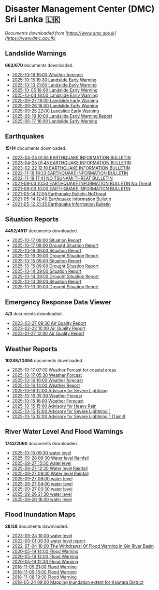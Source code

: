 # Disaster Management Center (DMC) Sri Lanka :sri_lanka:

*Documents downloaded from [https://www.dmc.gov.lk](https://www.dmc.gov.lk)*

## Landslide Warnings

**663/670** documents downloaded.

* [2025-10-16 16:00 Weather forecast](data/landslide-warnings/20251016.1600.weather-forecast.pdf)
* [2025-10-15 19:30 Landslide Early Warning](data/landslide-warnings/20251015.1930.landslide-early-warning.pdf)
* [2025-10-13 21:00 Landslide Early Warning](data/landslide-warnings/20251013.2100.landslide-early-warning.pdf)
* [2025-10-05 18:00 Landslide Early Warning](data/landslide-warnings/20251005.1800.landslide-early-warning.pdf)
* [2025-10-04 18:00 Landslide Early Warning](data/landslide-warnings/20251004.1800.landslide-early-warning.pdf)
* [2025-09-27 16:00 Landslide Early Warning](data/landslide-warnings/20250927.1600.landslide-early-warning.pdf)
* [2025-09-26 16:00 Landslide Early Warning](data/landslide-warnings/20250926.1600.landslide-early-warning.pdf)
* [2025-09-25 22:00 Landslide Early Warning](data/landslide-warnings/20250925.2200.landslide-early-warning.pdf)
* [2025-09-19 10:00 Landslide Early Warning Report](data/landslide-warnings/20250919.1000.landslide-early-warning-report.pdf)
* [2025-06-17 16:00 Landslide Early Warning](data/landslide-warnings/20250617.1600.landslide-early-warning.pdf)

## Earthquakes

**15/14** documents downloaded.

* [2023-04-25 01:55 EARTHQUAKE INFORMATION BULLETIN](data/earthquakes/20230425.0155.earthquake-information-bulletin.pdf)
* [2023-04-25 01:45 EARTHQUAKE INFORMATION BULLETIN](data/earthquakes/20230425.0145.earthquake-information-bulletin.pdf)
* [2023-02-22 12:10 EARTHQUAKE INFORMATION BULLETIN](data/earthquakes/20230222.1210.earthquake-information-bulletin.pdf)
* [2022-11-18 19:23 EARTHQUAKE INFORMATION BULLETIN](data/earthquakes/20221118.1923.earthquake-information-bulletin.pdf)
* [2022-11-18 17:41 NO TSUNAMI THREAT BULLETIN](data/earthquakes/20221118.1741.no-tsunami-threat-bulletin.pdf)
* [2021-08-03 10:50 EARTHQUAKE INFORMATION BULLETIN No Threat](data/earthquakes/20210803.1050.earthquake-information-bulletin-no-threat.pdf)
* [2021-08-03 10:00 EARTHQUAKE INFORMATION BULLETIN](data/earthquakes/20210803.1000.earthquake-information-bulletin.pdf)
* [2021-05-14 12:55 Earthquake Bulletin NoThreat](data/earthquakes/20210514.1255.earthquake-bulletin-nothreat.pdf)
* [2021-05-14 12:40 Earthquake Information Bulletin](data/earthquakes/20210514.1240.earthquake-information-bulletin.pdf)
* [2021-05-12 21:35 Earthquake Information Bulletin](data/earthquakes/20210512.2135.earthquake-information-bulletin.pdf)

## Situation Reports

**4452/4517** documents downloaded.

* [2025-10-17 09:00 Situation Report](data/situation-reports/20251017.0900.situation-report.pdf)
* [2025-10-17 09:00 Drought Situation Report](data/situation-reports/20251017.0900.drought-situation-report.pdf)
* [2025-10-16 09:00 Situation Report](data/situation-reports/20251016.0900.situation-report.pdf)
* [2025-10-16 09:00 Drought Situation Report](data/situation-reports/20251016.0900.drought-situation-report.pdf)
* [2025-10-15 09:00 Situation Report](data/situation-reports/20251015.0900.situation-report.pdf)
* [2025-10-15 09:00 Drought Situation Report](data/situation-reports/20251015.0900.drought-situation-report.pdf)
* [2025-10-14 09:00 Situation Report](data/situation-reports/20251014.0900.situation-report.pdf)
* [2025-10-14 09:00 Drought Situation Report](data/situation-reports/20251014.0900.drought-situation-report.pdf)
* [2025-10-13 09:00 Situation Report](data/situation-reports/20251013.0900.situation-report.pdf)
* [2025-10-13 09:00 Drought Situation Report](data/situation-reports/20251013.0900.drought-situation-report.pdf)

## Emergency Response Data Viewer

**4/3** documents downloaded.

* [2023-03-27 09:30 Air Quality Report](data/emergency-response-data-viewer/20230327.0930.air-quality-report.pdf)
* [2023-02-22 10:00 Air Quality Report](data/emergency-response-data-viewer/20230222.1000.air-quality-report.pdf)
* [2023-01-27 12:00 Air Quality Report](data/emergency-response-data-viewer/20230127.1200.air-quality-report.pdf)

## Weather Reports

**10248/10494** documents downloaded.

* [2025-10-17 07:00 Weather Forcast for coastal areas](data/weather-reports/20251017.0700.weather-forcast-for-coastal-areas.pdf)
* [2025-10-17 05:30 Weather Forcast](data/weather-reports/20251017.0530.weather-forcast.pdf)
* [2025-10-16 16:00 Weather forecast](data/weather-reports/20251016.1600.weather-forecast.pdf)
* [2025-10-16 14:00 Weather Report](data/weather-reports/20251016.1400.weather-report.pdf)
* [2025-10-16 12:00 Advisory for Severe Lightning](data/weather-reports/20251016.1200.advisory-for-severe-lightning.pdf)
* [2025-10-16 05:30 Weather Forcast](data/weather-reports/20251016.0530.weather-forcast.pdf)
* [2025-10-15 16:00 Weather Forecast](data/weather-reports/20251015.1600.weather-forecast.pdf)
* [2025-10-15 15:00 Advisory for Heavy Rain](data/weather-reports/20251015.1500.advisory-for-heavy-rain.pdf)
* [2025-10-15 12:00 Advisory for Severe Lightning  1](data/weather-reports/20251015.1200.advisory-for-severe-lightning-1.pdf)
* [2025-10-15 12:00 Advisory for Severe Lightning  1 (Tamil)](data/weather-reports/20251015.1200.advisory-for-severe-lightning-1-tamil.pdf)

## River Water Level And Flood Warnings

**1743/2060** documents downloaded.

* [2025-10-15 09:30 water level](data/river-water-level-and-flood-warnings/20251015.0930.water-level.pdf)
* [2025-09-28 09:30 Water level  Rainfall](data/river-water-level-and-flood-warnings/20250928.0930.water-level-rainfall.pdf)
* [2025-09-27 15:30 water level](data/river-water-level-and-flood-warnings/20250927.1530.water-level.pdf)
* [2025-09-27 12:30 Water level  Rainfall](data/river-water-level-and-flood-warnings/20250927.1230.water-level-rainfall.pdf)
* [2025-09-27 09:30 Water level  Rainfall](data/river-water-level-and-flood-warnings/20250927.0930.water-level-rainfall.pdf)
* [2025-09-27 06:00 water level](data/river-water-level-and-flood-warnings/20250927.0600.water-level.pdf)
* [2025-09-27 04:00 water level](data/river-water-level-and-flood-warnings/20250927.0400.water-level.pdf)
* [2025-09-27 00:30 water level](data/river-water-level-and-flood-warnings/20250927.0030.water-level.pdf)
* [2025-09-26 21:30 water level](data/river-water-level-and-flood-warnings/20250926.2130.water-level.pdf)
* [2025-09-26 18:00 water level](data/river-water-level-and-flood-warnings/20250926.1800.water-level.pdf)

## Flood Inundation Maps

**28/28** documents downloaded.

* [2023-09-24 10:00 water level](data/flood-inundation-maps/20230924.1000.water-level.pdf)
* [2022-09-01 09:30 water level report](data/flood-inundation-maps/20220901.0930.water-level-report.pdf)
* [2022-07-04 10:00 The Withdrawal Of Flood Warning in Gin River Basin](data/flood-inundation-maps/20220704.1000.the-withdrawal-of-flood-warning-in-gin-river-basin.pdf)
* [2020-05-19 14:00 Flood Warning](data/flood-inundation-maps/20200519.1400.flood-warning.pdf)
* [2020-05-19 13:00 Flood Warning](data/flood-inundation-maps/20200519.1300.flood-warning.pdf)
* [2020-05-19 12:30 Flood Warning](data/flood-inundation-maps/20200519.1230.flood-warning.pdf)
* [2018-11-09 21:00 Flood Warning](data/flood-inundation-maps/20181109.2100.flood-warning.PDF)
* [2018-11-09 16:00 Flood Warning](data/flood-inundation-maps/20181109.1600.flood-warning.PDF)
* [2018-11-08 19:00 Flood Warning](data/flood-inundation-maps/20181108.1900.flood-warning.PDF)
* [2018-05-24 09:00 Mapping Inundation extent for Kalutara District](data/flood-inundation-maps/20180524.0900.mapping-inundation-extent-for-kalutara-district.pdf)
